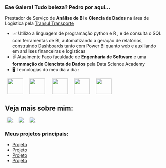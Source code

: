 ### Eae Galera! Tudo beleza? Pedro por aqui...
  Prestador de Serviço de **Análise de BI** e **Ciencia de Dados** na área de Logistica pela [Transul Transporte](https://transultransporte.com.br/)
- 📈 Utilizo a linguagem de programação python e R , e de consulta o SQL com ferramentas de BI, automatizando a geração de relatórios, construindo Dashboards tanto com Power Bi quanto web e auxiliando em análises financeiras e logisticas
- ✌️ Atualmente Faço faculdade de **Engenharia de Software** e uma **formmação de Ciencista de Dados** pela Data Science Academy
- 🖥️ Tecnologias do meu dia a dia :

<div style="display: inline">
  &nbsp;&nbsp;<img width='50' height='50' src="https://cdn.jsdelivr.net/gh/devicons/devicon/icons/jupyter/jupyter-original-wordmark.svg" />&nbsp;&nbsp;
  &nbsp;&nbsp;<img width='50' height='50' src="https://cdn.jsdelivr.net/gh/devicons/devicon/icons/python/python-original.svg" />&nbsp;&nbsp;&nbsp;
  &nbsp;&nbsp;<img width='50' height='50' src="https://cdn.jsdelivr.net/gh/devicons/devicon/icons/r/r-original.svg" />&nbsp;&nbsp;
   &nbsp;&nbsp;<img width='50' height='50' src="https://cdn.jsdelivr.net/gh/devicons/devicon/icons/postgresql/postgresql-original-wordmark.svg" />&nbsp;&nbsp;
   &nbsp;&nbsp;<img width='50' height='50' src="https://cdn.jsdelivr.net/gh/devicons/devicon/icons/mysql/mysql-original-wordmark.svg" />&nbsp;&nbsp;
</div> 
 <div style='display: inline'>


## Veja mais sobre mim:
&nbsp;<a href="https://www.linkedin.com/in/pedro-roberto-reche-9b8753285/">
  <img src="https://img.shields.io/badge/linkedin-%230077B5.svg?style=for-the-badge&logo=linkedin&logoColor=white">
</a>&nbsp;
&nbsp;<a href="https://medium.com/@pedrorechee">
  <img src="https://img.shields.io/badge/Medium-12100E?style=for-the-badge&logo=medium&logoColor=white">
</a>&nbsp;
&nbsp;<a href="https://www.instagram.com/invites/contact/?i=1ulf70mwz833u&utm_content=1lzpx0l">
  <img src="https://img.shields.io/badge/Instagram-%23E4405F.svg?style=for-the-badge&logo=Instagram&logoColor=white">
</a>&nbsp;


### Meus projetos principais:
- <a href="">
    Projeto 
  </a>
- <a href="">
    Projeto
  </a>
- <a href="">
    Projeto
  </a>
- <a href="">
    Projeto
  </a>
